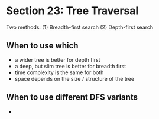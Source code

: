 # Section 23: Tree Traversal

Two methods:
(1) Breadth-first search
(2) Depth-first search

## When to use which
- a wider tree is better for depth first
- a deep, but slim tree is better for breadth first
- time complexity is the same for both
- space depends on the size / structure of the tree

## When to use different DFS variants
- 